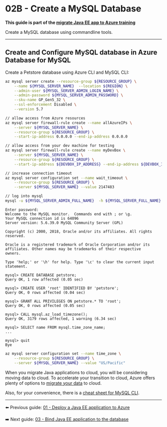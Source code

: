 # 02B - Create a MySQL Database

__This guide is part of the [migrate Java EE app to Azure training](../../README.md)__

Create a MySQL database using commandline tools.

---

## Create and Configure MySQL database in Azure Database for MySQL

Create a Petstore database using Azure CLI and MySQL CLI:

```bash
az mysql server create --resource-group ${RESOURCE_GROUP} \
    --name ${MYSQL_SERVER_NAME}  --location ${REGION} \
    --admin-user ${MYSQL_SERVER_ADMIN_LOGIN_NAME} \
    --admin-password ${MYSQL_SERVER_ADMIN_PASSWORD} \
    --sku-name GP_Gen5_32 \
    --ssl-enforcement Disabled \
    --version 5.7

// allow access from Azure resources
az mysql server firewall-rule create --name allAzureIPs \
    --server ${MYSQL_SERVER_NAME} \
    --resource-group ${RESOURCE_GROUP} \
    --start-ip-address 0.0.0.0 --end-ip-address 0.0.0.0

// allow access from your dev machine for testing
az mysql server firewall-rule create --name myDevBox \
    --server ${MYSQL_SERVER_NAME} \
    --resource-group ${RESOURCE_GROUP} \
    --start-ip-address ${DEVBOX_IP_ADDRESS} --end-ip-address ${DEVBOX_IP_ADDRESS}

// increase connection timeout
az mysql server configuration set --name wait_timeout \
    --resource-group ${RESOURCE_GROUP} \
    --server ${MYSQL_SERVER_NAME} --value 2147483

// log into mysql
mysql -u ${MYSQL_SERVER_ADMIN_FULL_NAME}  -h ${MYSQL_SERVER_FULL_NAME} -P 3306 -p
```
```text
Enter password:
Welcome to the MySQL monitor.  Commands end with ; or \g.
Your MySQL connection id is 64096
Server version: 5.6.39.0 MySQL Community Server (GPL)

Copyright (c) 2000, 2018, Oracle and/or its affiliates. All rights reserved.

Oracle is a registered trademark of Oracle Corporation and/or its
affiliates. Other names may be trademarks of their respective
owners.

Type 'help;' or '\h' for help. Type '\c' to clear the current input statement.

mysql> CREATE DATABASE petstore;
Query OK, 1 row affected (0.05 sec)

mysql> CREATE USER 'root' IDENTIFIED BY 'petstore';
Query OK, 0 rows affected (0.04 sec)

mysql> GRANT ALL PRIVILEGES ON petstore.* TO 'root';
Query OK, 0 rows affected (0.05 sec)

mysql> CALL mysql.az_load_timezone();
Query OK, 3179 rows affected, 1 warning (6.34 sec)
    
mysql> SELECT name FROM mysql.time_zone_name;
...

mysql> quit
Bye
```
```bash
az mysql server configuration set --name time_zone \
    --resource-group ${RESOURCE_GROUP} \
    --server ${MYSQL_SERVER_NAME} --value "US/Pacific"
```

When you migrate Java applications to cloud, you will be considering moving data to cloud. 
To accelerate your transition to cloud, 
Azure offers plenty of options to [migrate your data](https://azure.microsoft.com/en-us/services/database-migration/) 
to cloud.

Also, for your convenience, there is a [cheat sheet for MySQL CLI](http://www.mysqltutorial.org/mysql-cheat-sheet.aspx).

---
  
⬅️ Previous guide: [01 - Deploy a Java EE application to Azure](../../step-01-deploy-java-ee-app-to-azure/README.md)
  
➡️ Next guide: [03 - Bind Java EE application to the database](../../step-03-bind-java-ee-app-to-database/README.md)